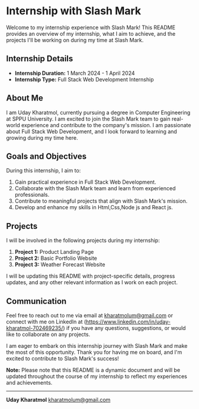 # Internship with Slash Mark

Welcome to my internship experience with Slash Mark! This README provides an overview of my internship, what I aim to achieve, and the projects I'll be working on during my time at Slash Mark.

## Internship Details

- **Internship Duration:** 1 March 2024 - 1 April 2024
- **Internship Type:** Full Stack Web Development Internship

## About Me

I am Uday Kharatmol, currently pursuing a degree in Computer Engineering at SPPU University. I am excited to join the Slash Mark team to gain real-world experience and contribute to the company's mission. I am passionate about Full Stack Web Development, and I look forward to learning and growing during my time here.

## Goals and Objectives

During this internship, I aim to:

1. Gain practical experience in Full Stack Web Development.
2. Collaborate with the Slash Mark team and learn from experienced professionals.
3. Contribute to meaningful projects that align with Slash Mark's mission.
4. Develop and enhance my skills in Html,Css,Node js and React js.

## Projects

I will be involved in the following projects during my internship:

1. **Project 1:** Product Landing Page
2. **Project 2:** Basic Portfolio Website
3. **Project 3:** Weather Forecast Website

I will be updating this README with project-specific details, progress updates, and any other relevant information as I work on each project.

## Communication

Feel free to reach out to me via email at kharatmolum@gmail.com or connect with me on LinkedIn at (https://www.linkedin.com/in/uday-kharatmol-702469235/) if you have any questions, suggestions, or would like to collaborate on any projects.

I am eager to embark on this internship journey with Slash Mark and make the most of this opportunity. Thank you for having me on board, and I'm excited to contribute to Slash Mark's success!

**Note:** Please note that this README is a dynamic document and will be updated throughout the course of my internship to reflect my experiences and achievements.

---

**Uday Kharatmol**
kharatmolum@gmail.com
